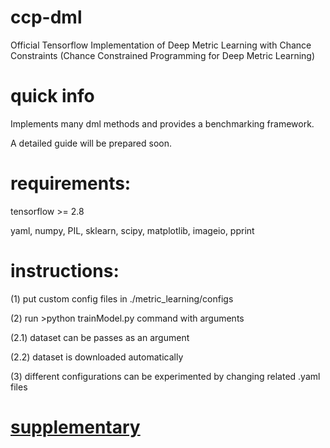# ccp-dml
Official Tensorflow Implementation of Deep Metric Learning with Chance Constraints (Chance Constrained Programming for Deep Metric Learning)

# quick info
Implements many dml methods and provides a benchmarking framework.

A detailed guide will be prepared soon.



# requirements:
tensorflow >= 2.8

yaml, numpy, PIL, sklearn, scipy, matplotlib, imageio, pprint

# instructions:
(1) put custom config files in ./metric_learning/configs

(2) run >python trainModel.py command with arguments

(2.1) dataset can be passes as an argument

(2.2) dataset is downloaded automatically

(3) different configurations can be experimented by changing related .yaml files

# [supplementary](https://github.com/yetigurbuz/ccp-dml/blob/main/supplemental_material.pdf)
